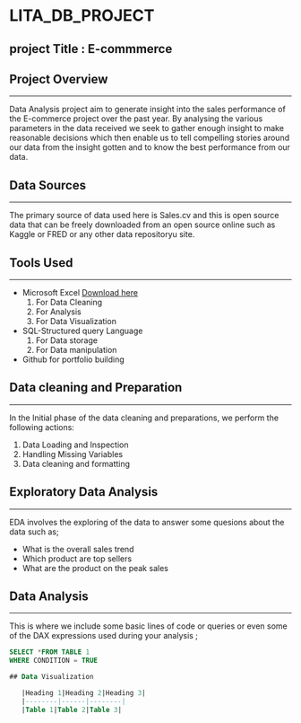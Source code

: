 # LITA_DB_PROJECT
## project Title : E-commmerce

## Project Overview
--------
Data Analysis project aim to generate insight into the sales performance of the E-commerce project over the past  year.
By analysing the various parameters in the data received we seek to gather enough insight to make reasonable decisions which then enable us to tell compelling stories around our data from the insight gotten and to know the best performance  from our data.

## Data Sources
---------
The primary source of data used here is Sales.cv and this is open source data that can be freely downloaded from an open source online such as Kaggle or FRED or any other  data repositoryu site.
 
 ## Tools Used
 --------
 - Microsoft Excel [Download here](https//www.Microsoft.com)
    1. For Data Cleaning
    2. For Analysis
    3.  For Data Visualization
 -  SQL-Structured query Language
     1. For Data storage
     2. For Data  manipulation
 -  Github for portfolio building
## Data cleaning and Preparation 
--------
In the Initial phase of the data cleaning and preparations, we perform the following actions:
1. Data Loading and Inspection
2. Handling Missing Variables
3. Data cleaning and formatting
## Exploratory Data Analysis 
-------
EDA involves the exploring of the data to answer some quesions about the data such as;
- What is the overall sales trend
- Which product are top sellers
- What are the product on the peak sales
## Data Analysis 
------
This is where we include some basic lines of code or queries or even some of the DAX expressions used during your analysis ;

```SQL
SELECT *FROM TABLE 1
WHERE CONDITION = TRUE

## Data Visualization  

   |Heading 1|Heading 2|Heading 3|
   |--------|------|--------|
   |Table 1|Table 2|Table 3|
  

